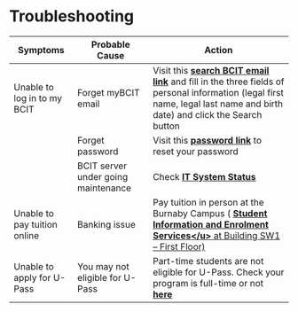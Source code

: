 # **Troubleshooting**

| **Symptoms** | **Probable Cause** | **Action** |
| ------------ | ------------------ | ---------- |
| Unable to log in to my BCIT | Forget myBCIT email | Visit this **<u>[search BCIT email link](https://bss.bcit.ca/owa_prod/swssrcr.p_initsearchcreate_f5)</u>** and fill in the three fields of personal information (legal first name, legal last name and birth date) and click the Search button |
|  | Forget password | Visit this **<u>[password link](https://bss.bcit.ca/owa_prod/twbkwbis.P_ForgotPwdPage)</u>** to reset your password |
|  | BCIT server under going maintenance | Check **<u>[IT System Status](https://status.bcit.ca)</u>** |
| Unable to pay tuition online | Banking issue | Pay tuition in person at the Burnaby Campus ( **<u>[Student Information and Enrolment Services]("https://www.bcit.ca/admission/contact-us")</u>** at Building SW1 – First Floor) |
| Unable to apply for U-Pass | You may not eligible for U-Pass | Part-time students are not eligible for U-Pass. Check your program is full-time or not **<u>[here](https://www.bcit.ca/study/?gad_source=1&gclid=Cj0KCQjw2a6wBhCVARIsABPeH1t3L7F5VR8ybTlP2MmeNlhpkBfCvlFF197okKzx9YK6BplxVELReq0aAlMLEALw_wcB&gclsrc=aw.ds)</u>** |
